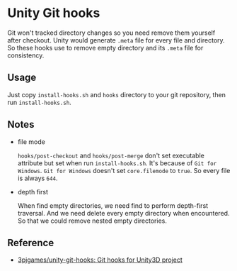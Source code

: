 # Unity Git hooks
Git won't tracked directory changes so you need remove them yourself after checkout.
Unity would generate `.meta` file for every file and directory.
So these hooks use to remove empty directory and its `.meta` file for consistency.

## Usage
Just copy `install-hooks.sh` and `hooks` directory to your git repository, then run `install-hooks.sh`.

## Notes
* file mode

  `hooks/post-checkout` and `hooks/post-merge` don't set executable attribute but set when run `install-hooks.sh`.
  It's because of `Git for Windows`. `Git for Windows` doesn't set `core.filemode` to `true`.
  So every file is always `644`.

* depth first

  When find empty directories, we need find to perform depth-first traversal.
  And we need delete every empty directory when encountered.
  So that we could remove nested empty directories.

## Reference
* [3pjgames/unity-git-hooks: Git hooks for Unity3D project](https://github.com/3pjgames/unity-git-hooks)
